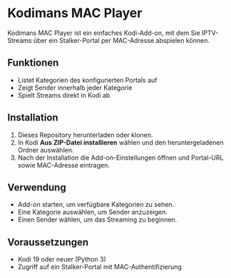 # Kodimans MAC Player

Kodimans MAC Player ist ein einfaches Kodi-Add-on, mit dem Sie IPTV-Streams über ein Stalker-Portal per MAC-Adresse abspielen können.

## Funktionen

- Listet Kategorien des konfigurierten Portals auf
- Zeigt Sender innerhalb jeder Kategorie
- Spielt Streams direkt in Kodi ab

## Installation

1. Dieses Repository herunterladen oder klonen.
2. In Kodi **Aus ZIP-Datei installieren** wählen und den heruntergeladenen Ordner auswählen.
3. Nach der Installation die Add-on-Einstellungen öffnen und Portal-URL sowie MAC-Adresse eintragen.

## Verwendung

- Add-on starten, um verfügbare Kategorien zu sehen.
- Eine Kategorie auswählen, um Sender anzuzeigen.
- Einen Sender wählen, um das Streaming zu beginnen.

## Voraussetzungen

- Kodi 19 oder neuer (Python 3)
- Zugriff auf ein Stalker-Portal mit MAC-Authentifizierung

